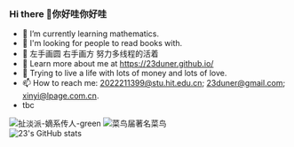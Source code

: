 ### Hi there 👋你好哇你好哇

<!--这是一个HTML格式的注释 上面只是一个md里插入图片的语法
**23duner/23duner** is a ✨ _special_ ✨ repository because its `README.md` (this file) appears on your GitHub profile.
Here are some ideas to get you started:
- 🔭 I’m currently working on ...
- 👀 
- 👯 I’m looking to collaborate on ...
- 💬 Ask me about math.
- 😄 Pronouns: ...
- ⚡ Fun fact: ...
-->

- 🌱 I’m currently learning mathematics.
- 🤔 I'm looking for people to read books with.
- 🔭 左手画圆 右手画方 努力多线程的活着
- 🤗 Learn more about me at https://23duner.github.io/
- 🥰 Trying to live a life with lots of money and lots of love.
- 📫 How to reach me: 2022211399@stu.hit.edu.cn; 23duner@gmail.com; xinyi@lpage.com.cn.
- tbc
  
![扯淡派-嫡系传人-green](https://img.shields.io/badge/%E6%89%AF%E6%B7%A1%E6%B4%BE-%E5%AB%A1%E7%B3%BB%E4%BC%A0%E4%BA%BA-green)
![菜鸟届著名菜鸟](https://img.shields.io/badge/%E8%8F%9C%E9%B8%9F%E5%B1%8A%E8%91%97%E5%90%8D%E8%8F%9C%E9%B8%9F-red)      
![23's GitHub stats](https://github-readme-stats.vercel.app/api?username=23duner&show_icons=true&theme=radical)



